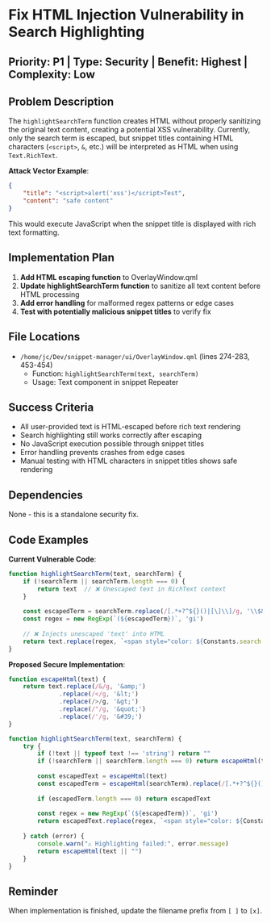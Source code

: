 # Fix HTML Injection Vulnerability in Search Highlighting

## Priority: P1 | Type: Security | Benefit: Highest | Complexity: Low

## Problem Description

The `highlightSearchTerm` function creates HTML without properly sanitizing the original text content, creating a potential XSS vulnerability. Currently, only the search term is escaped, but snippet titles containing HTML characters (`<script>`, `&`, etc.) will be interpreted as HTML when using `Text.RichText`.

**Attack Vector Example**:
```json
{
    "title": "<script>alert('xss')</script>Test",
    "content": "safe content"  
}
```

This would execute JavaScript when the snippet title is displayed with rich text formatting.

## Implementation Plan

1. **Add HTML escaping function** to OverlayWindow.qml
2. **Update highlightSearchTerm function** to sanitize all text content before HTML processing  
3. **Add error handling** for malformed regex patterns or edge cases
4. **Test with potentially malicious snippet titles** to verify fix

## File Locations

- `/home/jc/Dev/snippet-manager/ui/OverlayWindow.qml` (lines 274-283, 453-454)
  - Function: `highlightSearchTerm(text, searchTerm)`
  - Usage: Text component in snippet Repeater

## Success Criteria

- All user-provided text is HTML-escaped before rich text rendering
- Search highlighting still works correctly after escaping
- No JavaScript execution possible through snippet titles
- Error handling prevents crashes from edge cases
- Manual testing with HTML characters in snippet titles shows safe rendering

## Dependencies

None - this is a standalone security fix.

## Code Examples

**Current Vulnerable Code**:
```javascript
function highlightSearchTerm(text, searchTerm) {
    if (!searchTerm || searchTerm.length === 0) {
        return text  // ❌ Unescaped text in RichText context
    }
    
    const escapedTerm = searchTerm.replace(/[.*+?^${}()|[\]\\]/g, '\\$&')
    const regex = new RegExp(`(${escapedTerm})`, 'gi')
    
    // ❌ Injects unescaped 'text' into HTML
    return text.replace(regex, `<span style="color: ${Constants.search.matchHighlightTextColor};">$1</span>`)
}
```

**Proposed Secure Implementation**:
```javascript
function escapeHtml(text) {
    return text.replace(/&/g, '&amp;')
              .replace(/</g, '&lt;')
              .replace(/>/g, '&gt;')
              .replace(/"/g, '&quot;')
              .replace(/'/g, '&#39;')
}

function highlightSearchTerm(text, searchTerm) {
    try {
        if (!text || typeof text !== 'string') return ""
        if (!searchTerm || searchTerm.length === 0) return escapeHtml(text)
        
        const escapedText = escapeHtml(text)
        const escapedTerm = escapeHtml(searchTerm).replace(/[.*+?^${}()|[\]\\]/g, '\\$&')
        
        if (escapedTerm.length === 0) return escapedText
        
        const regex = new RegExp(`(${escapedTerm})`, 'gi')
        return escapedText.replace(regex, `<span style="color: ${Constants.search.matchHighlightTextColor};">$1</span>`)
        
    } catch (error) {
        console.warn("⚠️ Highlighting failed:", error.message)
        return escapeHtml(text || "")
    }
}
```

## Reminder

When implementation is finished, update the filename prefix from `[ ]` to `[x]`.